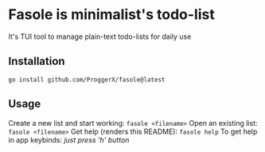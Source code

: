 # Fasole is minimalist's todo-list
It's TUI tool to manage plain-text todo-lists for daily use

## Installation
```go install github.com/ProggerX/fasole@latest```

## Usage
Create a new list and start working: ```fasole <filename>```
Open an existing list: ```fasole <filename>```
Get help (renders this README): ```fasole help```
To get help in app keybinds: *just press 'h' button*
